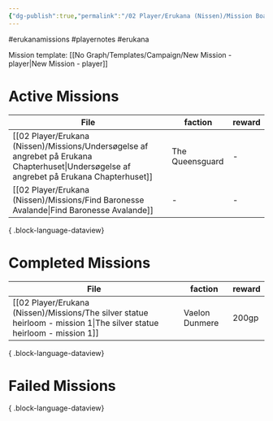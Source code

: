 ```yaml
---
{"dg-publish":true,"permalink":"/02 Player/Erukana (Nissen)/Mission Board/"}
---
```


#erukanamissions #playernotes #erukana 

Mission template: [[No Graph/Templates/Campaign/New Mission - player\|New Mission - player]]

# Active Missions

| File                                                                                                                                          | faction         | reward |
| --------------------------------------------------------------------------------------------------------------------------------------------- | --------------- | ------ |
| [[02 Player/Erukana (Nissen)/Missions/Undersøgelse af angrebet på Erukana Chapterhuset\|Undersøgelse af angrebet på Erukana Chapterhuset]] | The Queensguard | \-     |
| [[02 Player/Erukana (Nissen)/Missions/Find Baronesse Avalande\|Find Baronesse Avalande]]                                                   | \-              | \-     |

{ .block-language-dataview}

# Completed Missions 
| File                                                                                                                      | faction        | reward |
| ------------------------------------------------------------------------------------------------------------------------- | -------------- | ------ |
| [[02 Player/Erukana (Nissen)/Missions/The silver statue heirloom - mission 1\|The silver statue heirloom - mission 1]] | Vaelon Dunmere | 200gp  |

{ .block-language-dataview}

# Failed Missions 

{ .block-language-dataview}
